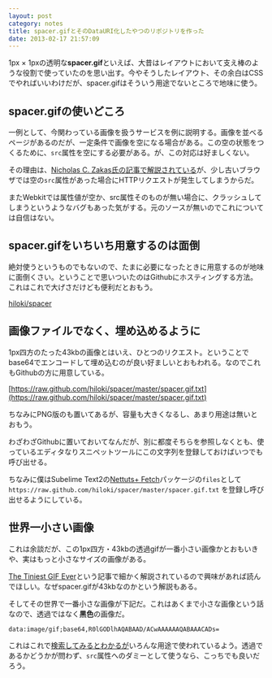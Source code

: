 ```yaml
---
layout: post
category: notes
title: spacer.gifとそのDataURI化したやつのリポジトリを作った
date: 2013-02-17 21:57:09
---
```

1px × 1pxの透明な**spacer.gif**といえば、大昔はレイアウトにおいて支え棒のような役割で使っていたのを思い出す。今やそうしたレイアウト、その余白はCSSでやればいいわけだが、spacer.gifはそういう用途でないところで地味に使う。

## spacer.gifの使いどころ

一例として、今関わっている画像を扱うサービスを例に説明する。画像を並べるページがあるのだが、一定条件で画像を空になる場合がある。この空の状態をつくるために、`src`属性を空にする必要がある。が、この対応は好ましくない。

その理由は、[Nicholas C. Zakas氏の記事で解説されている](http://www.nczonline.net/blog/2010/03/16/empty-string-urls-in-html-a-followup/)が、少し古いブラウザでは空の`src`属性があった場合にHTTPリクエストが発生してしまうからだ。

またWebkitでは属性値が空か、src属性そのものが無い場合に、クラッシュしてしまうというようなバグもあった気がする。元のソースが無いのでこれについては自信はない。

## spacer.gifをいちいち用意するのは面倒

絶対使うというものでもないので、たまに必要になったときに用意するのが地味に面倒くさい。ということで思いついたのはGithubにホスティングする方法。これはこれで大げさだけども便利だとおもう。

[hiloki/spacer](https://github.com/hiloki/spacer)

## 画像ファイルでなく、埋め込めるように

1px四方のたった43kbの画像とはいえ、ひとつのリクエスト。ということでbase64でエンコードして埋め込むのが良い好ましいとおもわれる。なのでこれもGithubの方に用意している。

[https://raw.github.com/hiloki/spacer/master/spacer.gif.txt](https://raw.github.com/hiloki/spacer/master/spacer.gif.txt)

ちなみにPNG版のも置いてあるが、容量も大きくなるし、あまり用途は無いとおもう。

わざわざGithubに置いておいてなんだが、別に都度そちらを参照しなくとも、使っているエディタなりスニペットツールにこの文字列を登録しておけばいつでも呼び出せる。

ちなみに僕はSubelime Text2の[Nettuts+ Fetch](http://net.tutsplus.com/articles/news/introducing-nettuts-fetch/)パッケージの`files`として `https://raw.github.com/hiloki/spacer/master/spacer.gif.txt` を登録し呼び出せるようにしている。

## 世界一小さい画像

これは余談だが、この1px四方・43kbの透過gifが一番小さい画像かとおもいきや、実はもっと小さなサイズの画像がある。

[The Tiniest GIF Ever](http://probablyprogramming.com/2009/03/15/the-tiniest-gif-ever)という記事で細かく解説されているので興味があれば読んでほしい。なぜspacer.gifが43kbなのかという解説もある。

そしてその世界で一番小さな画像が下記だ。これはあくまで小さな画像という話なので、透過ではなく**黒色**の画像だ。

`data:image/gif;base64,R0lGODlhAQABAAD/ACwAAAAAAQABAAACADs=`

これはこれで[検索してみるとわかるが](https://www.google.co.jp/#hl=ja&gs_rn=3&gs_ri=psy-ab&tok=TDUs29KgGnYshCdbNfILiw&cp=58&gs_id=4z&xhr=t&q=data%3Aimage%2Fgif%3Bbase64%2CR0lGODlhAQABAAD%2FACwAAAAAAQABAAACADs%3D&)いろんな用途で使われているよう。透過であるかどうかが問わず、`src`属性へのダミーとして使うなら、こっちでも良いだろう。